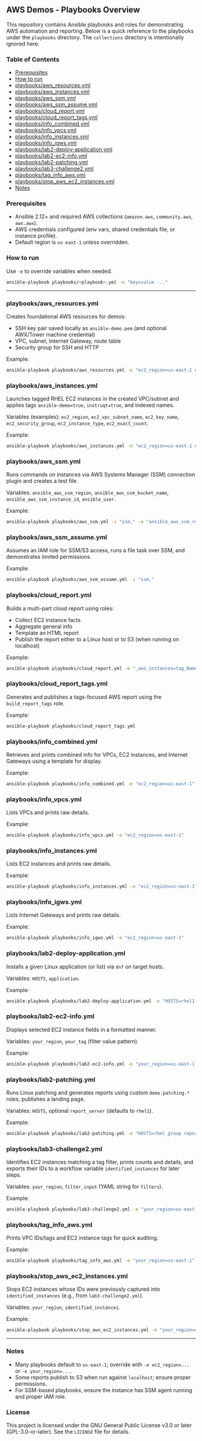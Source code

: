 ## AWS Demos - Playbooks Overview

This repository contains Ansible playbooks and roles for demonstrating AWS automation and reporting. Below is a quick reference to the playbooks under the `playbooks` directory. The `collections` directory is intentionally ignored here.

### Table of Contents
- [Prerequisites](#prerequisites)
- [How to run](#how-to-run)
- [playbooks/aws_resources.yml](#playbooksaws_resourcesyml)
- [playbooks/aws_instances.yml](#playbooksaws_instancesyml)
- [playbooks/aws_ssm.yml](#playbooksaws_ssmyml)
- [playbooks/aws_ssm_assume.yml](#playbooksaws_ssm_assumeyml)
- [playbooks/cloud_report.yml](#playbookscloud_reportyml)
- [playbooks/cloud_report_tags.yml](#playbookscloud_report_tagsyml)
- [playbooks/info_combined.yml](#playbooksinfo_combinedyml)
- [playbooks/info_vpcs.yml](#playbooksinfo_vpcsyml)
- [playbooks/info_instances.yml](#playbooksinfo_instancesyml)
- [playbooks/info_igws.yml](#playbooksinfo_igwsyml)
- [playbooks/lab2-deploy-application.yml](#playbookslab2-deploy-applicationyml)
- [playbooks/lab2-ec2-info.yml](#playbookslab2-ec2-infoyml)
- [playbooks/lab2-patching.yml](#playbookslab2-patchingyml)
- [playbooks/lab3-challenge2.yml](#playbookslab3-challenge2yml)
- [playbooks/tag_info_aws.yml](#playbookstag_info_awsyml)
- [playbooks/stop_aws_ec2_instances.yml](#playbooksstop_aws_ec2_instancesyml)
- [Notes](#notes)

### Prerequisites
- Ansible 2.12+ and required AWS collections (`amazon.aws`, `community.aws`, `awx.awx`).
- AWS credentials configured (env vars, shared credentials file, or instance profile).
- Default region is `us-east-1` unless overridden.

### How to run
Use `-e` to override variables when needed.

```bash
ansible-playbook playbooks/<playbook>.yml -e "key=value ..."
```

---

### playbooks/aws_resources.yml
Creates foundational AWS resources for demos:
- SSH key pair saved locally as `ansible-demo.pem` (and optional AWX/Tower machine credential)
- VPC, subnet, Internet Gateway, route table
- Security group for SSH and HTTP

Example:
```bash
ansible-playbook playbooks/aws_resources.yml -e "ec2_region=us-east-1 ec2_name_prefix=ansible-demo ec2_cidr=192.168.0.0/28"
```

### playbooks/aws_instances.yml
Launches tagged RHEL EC2 instances in the created VPC/subnet and applies tags `ansible-demo=true`, `instruqt=true`, and indexed names.

Variables (examples): `ec2_region`, `ec2_vpc_subnet_name`, `ec2_key_name`, `ec2_security_group`, `ec2_instance_type`, `ec2_exact_count`.

Example:
```bash
ansible-playbook playbooks/aws_instances.yml -e "ec2_region=us-east-1 ec2_vpc_subnet_name=ansible-demo ec2_exact_count=2"
```

### playbooks/aws_ssm.yml
Runs commands on instances via AWS Systems Manager (SSM) connection plugin and creates a test file.

Variables: `ansible_aws_ssm_region`, `ansible_aws_ssm_bucket_name`, `ansible_aws_ssm_instance_id`, `ansible_user`.

Example:
```bash
ansible-playbook playbooks/aws_ssm.yml -i "ssm," -e "ansible_aws_ssm_region=us-east-1 ansible_aws_ssm_instance_id=i-xxxxxxxxxxxxxx ansible_user=ssm-user"
```

### playbooks/aws_ssm_assume.yml
Assumes an IAM role for SSM/S3 access, runs a file task over SSM, and demonstrates limited permissions.

Example:
```bash
ansible-playbook playbooks/aws_ssm_assume.yml -i "ssm,"
```

### playbooks/cloud_report.yml
Builds a multi-part cloud report using roles:
- Collect EC2 instance facts
- Aggregate general info
- Template an HTML report
- Publish the report either to a Linux host or to S3 (when running on localhost)

Example:
```bash
ansible-playbook playbooks/cloud_report.yml -e "_aws_instances=tag_Name_rhel* _hosts=localhost"
```

### playbooks/cloud_report_tags.yml
Generates and publishes a tags-focused AWS report using the `build_report_tags` role.

Example:
```bash
ansible-playbook playbooks/cloud_report_tags.yml
```

### playbooks/info_combined.yml
Retrieves and prints combined info for VPCs, EC2 instances, and Internet Gateways using a template for display.

Example:
```bash
ansible-playbook playbooks/info_combined.yml -e "ec2_region=us-east-1"
```

### playbooks/info_vpcs.yml
Lists VPCs and prints raw details.

Example:
```bash
ansible-playbook playbooks/info_vpcs.yml -e "ec2_region=us-east-1"
```

### playbooks/info_instances.yml
Lists EC2 instances and prints raw details.

Example:
```bash
ansible-playbook playbooks/info_instances.yml -e "ec2_region=us-east-1"
```

### playbooks/info_igws.yml
Lists Internet Gateways and prints raw details.

Example:
```bash
ansible-playbook playbooks/info_igws.yml -e "ec2_region=us-east-1"
```

### playbooks/lab2-deploy-application.yml
Installs a given Linux application (or list) via `dnf` on target hosts.

Variables: `HOSTS`, `application`.

Example:
```bash
ansible-playbook playbooks/lab2-deploy-application.yml -e "HOSTS=rhel1 application=git"
```

### playbooks/lab2-ec2-info.yml
Displays selected EC2 instance fields in a formatted manner.

Variables: `your_region`, `your_tag` (filter value pattern).

Example:
```bash
ansible-playbook playbooks/lab2-ec2-info.yml -e "your_region=us-east-1 your_tag=rhel*"
```

### playbooks/lab2-patching.yml
Runs Linux patching and generates reports using custom `demo.patching.*` roles; publishes a landing page.

Variables: `HOSTS`, optional `report_server` (defaults to `rhel1`).

Example:
```bash
ansible-playbook playbooks/lab2-patching.yml -e "HOSTS=rhel_group report_server=rhel1"
```

### playbooks/lab3-challenge2.yml
Identifies EC2 instances matching a tag filter, prints counts and details, and exports their IDs to a workflow variable `identified_instances` for later steps.

Variables: `your_region`, `filter_input` (YAML string for `filters`).

Example:
```bash
ansible-playbook playbooks/lab3-challenge2.yml -e "your_region=us-east-1"
```

### playbooks/tag_info_aws.yml
Prints VPC IDs/tags and EC2 instance tags for quick auditing.

Example:
```bash
ansible-playbook playbooks/tag_info_aws.yml -e "your_region=us-east-1"
```

### playbooks/stop_aws_ec2_instances.yml
Stops EC2 instances whose IDs were previously captured into `identified_instances` (e.g., from `lab3-challenge2.yml`).

Variables: `your_region`, `identified_instances`.

Example:
```bash
ansible-playbook playbooks/stop_aws_ec2_instances.yml -e "your_region=us-east-1 identified_instances='["i-abc","i-def"]'"
```

---

### Notes
- Many playbooks default to `us-east-1`; override with `-e ec2_region=...` or `-e your_region=...`.
- Some reports publish to S3 when run against `localhost`; ensure proper permissions.
- For SSM-based playbooks, ensure the instance has SSM agent running and proper IAM role.

### License
This project is licensed under the GNU General Public License v3.0 or later (GPL-3.0-or-later). See the `LICENSE` file for details.
